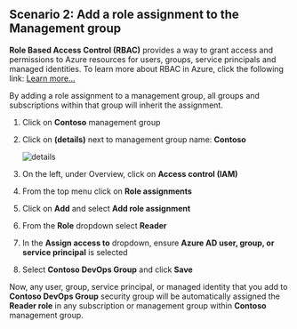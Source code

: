 ﻿## Scenario 2: Add a role assignment to the Management group

**Role Based Access Control (RBAC)** provides a way to grant access and permissions to Azure resources for users, groups, service principals and managed identities. To learn more about RBAC in Azure, click the following link: [Learn more...](https://docs.microsoft.com/en-us/azure/role-based-access-control/)

By adding a role assignment to a management group, all groups and subscriptions within that group will inherit the assignment.

1. Click on **Contoso** management group

1. Click on **(details)** next to management group name: **Contoso**  

    ![details](https://github.com/Manesh-R/CloudLabs-Azure/blob/master/azure-governance/instructions/img/details.png)

3. On the left, under Overview, click on **Access control (IAM)**  
 
1. From the top menu click on **Role assignments**

1. Click on **Add** and select **Add role assignment**
 
1. From the **Role** dropdown select **Reader**

1. In the **Assign access to** dropdown, ensure **Azure AD user, group, or service principal** is selected

1. Select **Contoso DevOps Group** and click **Save**

Now, any user, group, service principal, or managed identity that you add to **Contoso DevOps Group** security group will be automatically assigned the **Reader role** in any subscription or management group within **Contoso** management group.
